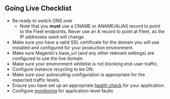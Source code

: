 ## Going Live Checklist

 - Be ready to switch DNS over
      - Note that you **must** use a CNAME or ANAME/ALIAS record to point to the Fleet endpoints. Never use an A record to point at Fleet, as the IP addresses used will change.
 - Make sure you have a valid SSL certificate for the domain you will use installed and configured for your production environment.
 - Make sure Magento's base_url (and any other relevant settings) are configured to use the live domain.
 - Make sure your environment whitelist is not blocking end-user traffic.
 - Configure instance recycling to be ON.
 - Make sure your autoscaling configuration is appropriate for the expected traffic levels.
 - Ensure you have set up an appropriate [health check](/configuring-magento-2-for-fleet/health-check) for your application.
 - Configure [monitoring](/faq/monitoring) for application-level faults
